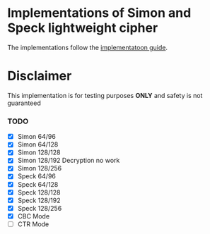 # Implementations of Simon and Speck lightweight cipher

The implementations follow the [implementatoon guide](https://nsacyber.github.io/simon-speck/implementations/ImplementationGuide1.1.pdf).

# Disclaimer
This implementation is for testing purposes **ONLY**  and safety is not guaranteed


### TODO
- [X] Simon 64/96
- [X] Simon 64/128
- [X] Simon 128/128
- [X] Simon 128/192 Decryption no work
- [X] Simon 128/256
- [X] Speck 64/96
- [X] Speck 64/128
- [X] Speck 128/128
- [X] Speck 128/192
- [X] Speck 128/256
- [X] CBC Mode
- [ ] CTR Mode